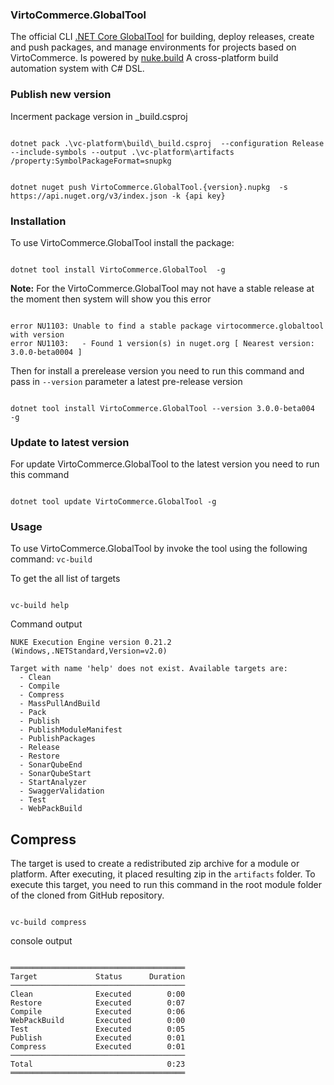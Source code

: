 ### VirtoCommerce.GlobalTool

The official CLI [.NET Core GlobalTool](https://docs.microsoft.com/en-us/dotnet/core/tools/global-tools) for building, deploy releases, create and push packages, and manage environments for projects based on VirtoCommerce. Is powered by [nuke.build](https://nuke.build/) A cross-platform build automation system with C# DSL.
### Publish new version

Incerment package version in _build.csproj

```console

dotnet pack .\vc-platform\build\_build.csproj  --configuration Release --include-symbols --output .\vc-platform\artifacts /property:SymbolPackageFormat=snupkg

```

```console

dotnet nuget push VirtoCommerce.GlobalTool.{version}.nupkg  -s https://api.nuget.org/v3/index.json -k {api key}

```
### Installation

To use VirtoCommerce.GlobalTool  install the  package:

```console

dotnet tool install VirtoCommerce.GlobalTool  -g

```

**Note:** For the VirtoCommerce.GlobalTool may not have a stable release at the moment then system will show you this error

```console

error NU1103: Unable to find a stable package virtocommerce.globaltool with version
error NU1103:   - Found 1 version(s) in nuget.org [ Nearest version: 3.0.0-beta0004 ]

```
Then for install a prerelease version you need to run this command and pass in `--version` parameter a latest pre-release version

```console

dotnet tool install VirtoCommerce.GlobalTool --version 3.0.0-beta004  -g

```


### Update to latest version 
For update VirtoCommerce.GlobalTool to the latest version you need to run this command

```console

dotnet tool update VirtoCommerce.GlobalTool -g

```

### Usage
To use VirtoCommerce.GlobalTool by invoke the tool using the following command: `vc-build`

To get the all list of targets 
```console

vc-build help

```
Command output

```console
NUKE Execution Engine version 0.21.2 (Windows,.NETStandard,Version=v2.0)

Target with name 'help' does not exist. Available targets are:
  - Clean
  - Compile
  - Compress
  - MassPullAndBuild
  - Pack
  - Publish
  - PublishModuleManifest
  - PublishPackages
  - Release
  - Restore
  - SonarQubeEnd
  - SonarQubeStart
  - StartAnalyzer
  - SwaggerValidation
  - Test
  - WebPackBuild

```

## Compress
The target is used to create a redistributed zip archive for a module or platform. After executing, it  placed resulting zip in the `artifacts` folder.
To execute this target, you need to run this command in the root module folder of the cloned from GitHub repository.

```console

vc-build compress

```

console output

```console

═══════════════════════════════════════
Target             Status      Duration
───────────────────────────────────────
Clean              Executed        0:00
Restore            Executed        0:07
Compile            Executed        0:06
WebPackBuild       Executed        0:00
Test               Executed        0:05
Publish            Executed        0:01
Compress           Executed        0:01
───────────────────────────────────────
Total                              0:23
═══════════════════════════════════════

```

